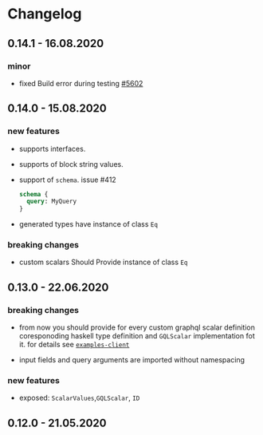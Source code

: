 # Changelog

## 0.14.1 - 16.08.2020

### minor

- fixed Build error during testing [#5602](https://github.com/commercialhaskell/stackage/issues/5602)

## 0.14.0 - 15.08.2020

### new features

- supports interfaces.

- supports of block string values.

- support of `schema`. issue #412

  ```graphql
  schema {
    query: MyQuery
  }
  ```

- generated types have instance of class `Eq`

### breaking changes

- custom scalars Should Provide instance of class `Eq`

## 0.13.0 - 22.06.2020

### breaking changes

- from now you should provide for every custom graphql scalar definition coresponoding haskell type definition and `GQLScalar` implementation fot it. for details see [`examples-client`](https://github.com/morpheusgraphql/morpheus-graphql/tree/master/examples-client)

- input fields and query arguments are imported without namespacing

### new features

- exposed: `ScalarValues`,`GQLScalar`, `ID`

## 0.12.0 - 21.05.2020
